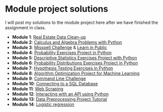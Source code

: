 # Module project solutions

I will post my solutions to the module project here after we have finished the assignment in class.

- **Module 1**: [Real Estate Data Clean-up](https://github.com/4GeeksAcademy/gperdrizet-realestate-datacleanup-exercise/blob/main/project.ipynb)
- **Module 2**: [Calculus and Algebra Problems with Python](https://github.com/4GeeksAcademy/gperdrizet-calculus-and-algebra-problems-with-python/blob/main/notebook/problems.ipynb)
- **Module 3**: [Misspell Challenge](https://github.com/4GeeksAcademy/realestate-datacleanup-exercise/pull/57) & [Learn in Public](https://github.com/4GeeksAcademy/4GeeksAcademy/pull/1404)
- **Module 4**: [Probability Exercises Project in Python](https://github.com/4GeeksAcademy/gerdrizet-probability-exercises-project-in-python/blob/main/notebook/problems.ipynb)
- **Module 5**: [Descriptive Statistics Exercises Project with Python](https://github.com/4GeeksAcademy/perdrizet-descriptive-statistics-exercises-project-with-python/blob/main/notebook/problems.ipynb)
- **Module 6**: [Probability Distributions Exercises Project in Python](https://github.com/4GeeksAcademy/gperdrizet-probability-distribution-exercises-project-with-python/blob/main/notebook/problems.ipynb)
- **Module 7**: [Hypothesis Testing Exercises in Python](https://github.com/4GeeksAcademy/gperdrizet-hypothesis-testing-exercises-project-with-python/blob/main/notebook/problems.ipynb)
- **Module 8**: [Algorithm Optimization Project for Machine Learning](https://github.com/4GeeksAcademy/gperdrizet-algorithm-optimization-project-machine-learning/blob/main/notebook/problems.ipynb)
- **Module 9**: [Command Line Challenge](https://github.com/4GeeksAcademy/gperdrizet-exercise-terminal-challenge)
- **Module 10**: [Connecting to a SQL Database](https://github.com/4GeeksAcademy/gperdrizet-connecting-to-a-sql-database-project/blob/main/src/app.py)
- **Module 11**: [Web Scraping](https://github.com/4GeeksAcademy/gperdrizet-web-scraping-project-tutorial/blob/main/src/app.py)
- **Module 12**: [Interacting with an API using Python](https://github.com/4GeeksAcademy/gperdrizet-interacting-with-api-python-project-tutorial/blob/main/src/app.py)
- **Module 13**: [Data Preprocessing Project Tutorial](https://github.com/gperdrizet/gperdrizet-data-preprocessing-project-tutorial/tree/main/solution)
- **Module 14**: [Logistic regression](https://github.com/4GeeksAcademy/gperdrizet-logistic-regression-project/blob/main/src/solution.ipynb)